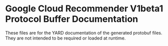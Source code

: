 # Google Cloud Recommender V1beta1 Protocol Buffer Documentation

These files are for the YARD documentation of the generated protobuf files.
They are not intended to be required or loaded at runtime.
